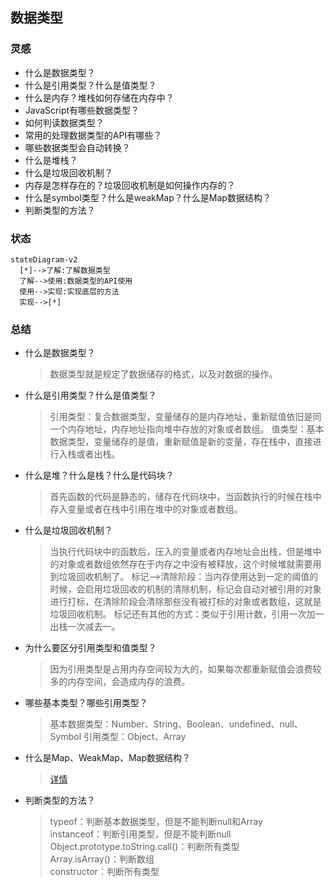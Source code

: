 ## 数据类型
### 灵感
- 什么是数据类型？
- 什么是引用类型？什么是值类型？
- 什么是内存？堆栈如何存储在内存中？
- JavaScript有哪些数据类型？
- 如何判读数据类型？
- 常用的处理数据类型的API有哪些？
- 哪些数据类型会自动转换？
- 什么是堆栈？
- 什么是垃圾回收机制？
- 内存是怎样存在的？垃圾回收机制是如何操作内存的？
- 什么是symbol类型？什么是weakMap？什么是Map数据结构？
- 判断类型的方法？


### 状态
```mermaid
stateDiagram-v2
  [*]-->了解:了解数据类型
  了解-->使用:数据类型的API使用
  使用-->实现:实现底层的方法
  实现-->[*]
```

### 总结
- 什么是数据类型？
  > 数据类型就是规定了数据储存的格式，以及对数据的操作。
- 什么是引用类型？什么是值类型？
  > 引用类型：复合数据类型，变量储存的是内存地址，重新赋值依旧是同一个内存地址，内存地址指向堆中存放的对象或者数组。
  > 值类型：基本数据类型，变量储存的是值，重新赋值是新的变量，存在栈中，直接进行入栈或者出栈。
- 什么是堆？什么是栈？什么是代码块？
  > 首先函数的代码是静态的，储存在代码块中，当函数执行的时候在栈中存入变量或者在栈中引用在堆中的对象或者数组。
- 什么是垃圾回收机制？
  > 当执行代码块中的函数后，压入的变量或者内存地址会出栈，但是堆中的对象或者数组依然存在于内存之中没有被释放，这个时候堆就需要用到垃圾回收机制了。
  > 标记-->清除阶段：当内存使用达到一定的阈值的时候，会启用垃圾回收的机制的清除机制，标记会自动对被引用的对象进行打标，在清除阶段会清除那些没有被打标的对象或者数组，这就是垃圾回收机制。
  > 标记还有其他的方式：类似于引用计数，引用一次加一出栈一次减去一。
- 为什么要区分引用类型和值类型？
  > 因为引用类型是占用内存空间较为大的，如果每次都重新赋值会浪费较多的内存空间，会造成内存的浪费。
- 哪些基本类型？哪些引用类型？
  > 基本数据类型：Number、String、Boolean、undefined、null、Symbol
  > 引用类型：Object、Array
- 什么是Map、WeakMap、Map数据结构？
  > [详情](./[⭐⭐⭐⭐⭐]-ES6相关.md#weakmapmapsymbol)
- 判断类型的方法？
  > typeof：判断基本数据类型，但是不能判断null和Array    
  > instanceof：判断引用类型，但是不能判断null    
  > Object.prototype.toString.call()：判断所有类型    
  > Array.isArray()：判断数组    
  > constructor：判断所有类型    
